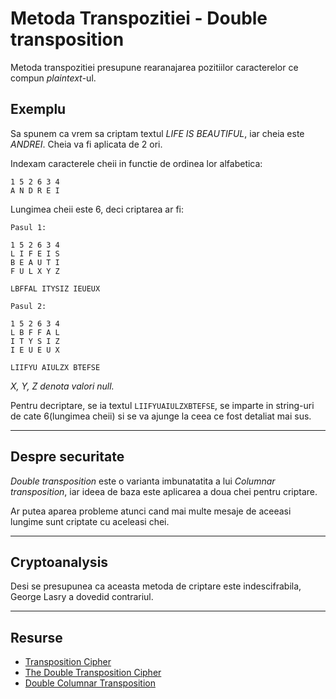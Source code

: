 # Metoda Transpozitiei - Double transposition

Metoda transpozitiei presupune rearanajarea pozitiilor caracterelor ce compun *plaintext*-ul.

## Exemplu

Sa spunem ca vrem sa criptam textul *LIFE IS BEAUTIFUL*, iar cheia este *ANDREI*. Cheia va fi aplicata de 2 ori.

Indexam caracterele cheii in functie de ordinea lor alfabetica:

```
1 5 2 6 3 4
A N D R E I
```

Lungimea cheii este 6, deci criptarea ar fi:

```
Pasul 1:

1 5 2 6 3 4
L I F E I S
B E A U T I
F U L X Y Z

LBFFAL ITYSIZ IEUEUX

Pasul 2:

1 5 2 6 3 4
L B F F A L
I T Y S I Z
I E U E U X

LIIFYU AIULZX BTEFSE
```

*X, Y, Z denota valori null.*

Pentru decriptare, se ia textul `LIIFYUAIULZXBTEFSE`, se imparte in string-uri de cate 6(lungimea cheii) si se va ajunge la ceea ce fost detaliat mai sus.

---

## Despre securitate

*Double transposition* este o varianta imbunatatita a lui *Columnar transposition*, iar ideea de baza este aplicarea a doua chei pentru criptare.

Ar putea aparea probleme atunci cand mai multe mesaje de aceeasi lungime sunt criptate cu aceleasi chei.

---

## Cryptoanalysis

Desi se presupunea ca aceasta metoda de criptare este indescifrabila, George Lasry a dovedid contrariul.

---

## Resurse

* [Transposition Cipher](https://en.wikipedia.org/wiki/Transposition_cipher)
* [The Double Transposition Cipher](https://www.pbs.org/wgbh/nova/decoding/doubtrans.html)
* [Double Columnar Transposition](http://www.crypto-it.net/eng/simple/double-transposition.html)